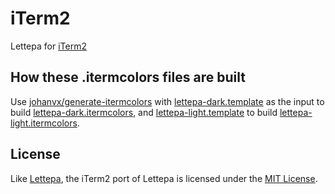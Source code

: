 # iTerm2

Lettepa for [iTerm2]

[iTerm2]: https://github.com/gnachman/iTerm2

## How these .itermcolors files are built

Use [johanvx/generate-itermcolors] with [lettepa-dark.template] as the input to
build [lettepa-dark.itermcolors], and [lettepa-light.template] to build
[lettepa-light.itermcolors].

[johanvx/generate-itermcolors]: https://github.com/johanvx/generate-itermcolors
[lettepa-dark.itermcolors]: lettepa-dark.itermcolors
[lettepa-dark.template]: lettepa-dark.template
[lettepa-light.itermcolors]: lettepa-light.itermcolors
[lettepa-light.template]: lettepa-light.template

## License

Like [Lettepa], the iTerm2 port of Lettepa is licensed under the [MIT License].

[Lettepa]: https://github.com/lettepa/lettepa
[MIT License]: LICENSE
